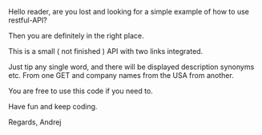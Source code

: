 Hello reader, are you lost and looking for a simple example of how to use restful-API?

Then you are definitely in the right place.

This is a small ( not finished ) API with two links integrated.

Just tip any single word, and there will be displayed description synonyms etc. From one GET and company names from the USA from another.

You are free to use this code if you need to.

Have fun and keep coding.

Regards,
Andrej
